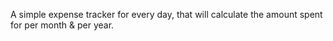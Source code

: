 A simple expense tracker for every day, that will calculate the amount spent for per month & per year.